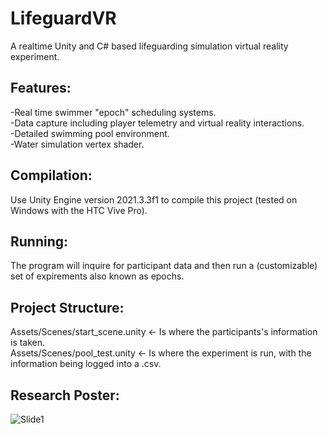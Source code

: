 # LifeguardVR
A realtime Unity and C# based lifeguarding simulation virtual reality experiment.

## Features:
-Real time swimmer "epoch" scheduling systems.\
-Data capture including player telemetry and virtual reality interactions.\
-Detailed swimming pool environment.\
-Water simulation vertex shader.

## Compilation:
Use Unity Engine version 2021.3.3f1 to compile this project (tested on Windows with the HTC Vive Pro).

## Running:
The program will inquire for participant data and then run a (customizable) set of expirements also known as epochs.

## Project Structure:
Assets/Scenes/start_scene.unity <- Is where the participants's information is taken.\
Assets/Scenes/pool_test.unity <- Is where the experiment is run, with the information being logged into a .csv.

## Research Poster:
![Slide1](https://github.com/user-attachments/assets/0c93ca7e-e43b-40f2-9a35-d2da9042291f)
